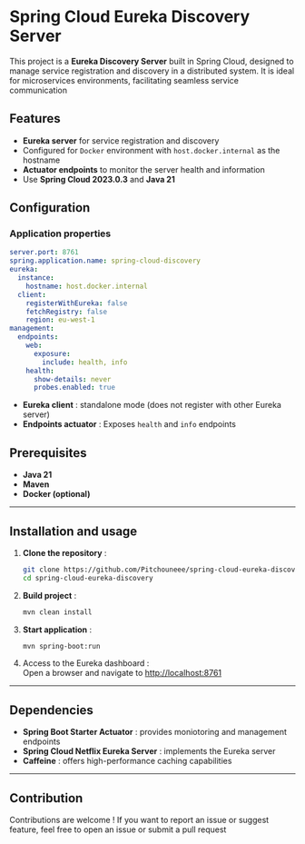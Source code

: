# Spring Cloud Eureka Discovery Server  

This project is a **Eureka Discovery Server** built in Spring Cloud, designed to manage service registration and discovery
in a distributed system. It is ideal for microservices environments, facilitating seamless service communication

## Features  

- **Eureka server** for service registration and discovery 
- Configured for `Docker` environment with `host.docker.internal` as the hostname  
- **Actuator endpoints** to monitor the server health and information
- Use **Spring Cloud 2023.0.3** and **Java 21**

## Configuration  

### Application properties  

```yaml
server.port: 8761
spring.application.name: spring-cloud-discovery
eureka:
  instance:
    hostname: host.docker.internal
  client:
    registerWithEureka: false
    fetchRegistry: false
    region: eu-west-1
management:
  endpoints:
    web:
      exposure:
        include: health, info
    health:
      show-details: never
      probes.enabled: true
```

- **Eureka client** : standalone mode (does not register with other Eureka server)
- **Endpoints actuator** : Exposes `health` and `info` endpoints

## Prerequisites

- **Java 21**
- **Maven**
- **Docker (optional)**

---

## Installation and usage

1. **Clone the repository** :
   ```bash
   git clone https://github.com/Pitchouneee/spring-cloud-eureka-discovery.git
   cd spring-cloud-eureka-discovery
   ```

2. **Build project** :
   ```bash
   mvn clean install
   ```

3. **Start application** :
   ```bash
   mvn spring-boot:run
   ```

4. Access to the Eureka dashboard :  
   Open a browser and navigate to [http://localhost:8761](http://localhost:8761)

---

## Dependencies

- **Spring Boot Starter Actuator** : provides moniotoring and management endpoints
- **Spring Cloud Netflix Eureka Server** : implements the Eureka server
- **Caffeine** : offers high-performance caching capabilities

---

## Contribution

Contributions are welcome ! If you want to report an issue or suggest feature, feel free to open an issue or submit a pull request